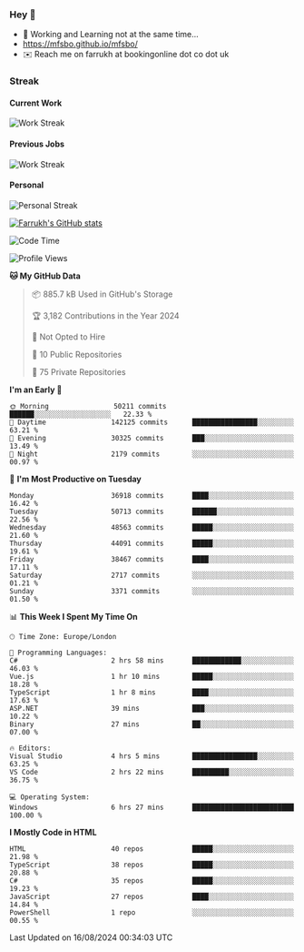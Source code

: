 ### Hey 👋

- 🏃 Working and Learning not at the same time...
- https://mfsbo.github.io/mfsbo/
- ✉️ Reach me on farrukh at bookingonline dot co dot uk

### Streak
#### Current Work
![Work Streak](https://streak-stats.demolab.com/?user=mfsbo)
#### Previous Jobs
![Work Streak](https://streak-stats.demolab.com/?user=farrukhcw)
#### Personal
![Personal Streak](https://streak-stats.demolab.com/?user=farrukhsubhani)

[![Farrukh's GitHub stats](https://github-readme-stats.vercel.app/api?username=mfsbo&hide=stars&count_private=true)](https://github.com/mfsbo/)

<!--START_SECTION:waka-->
![Code Time](http://img.shields.io/badge/Code%20Time-697%20hrs%2010%20mins-blue)

![Profile Views](http://img.shields.io/badge/Profile%20Views-0-blue)

**🐱 My GitHub Data** 

> 📦 885.7 kB Used in GitHub's Storage 
 > 
> 🏆 3,182 Contributions in the Year 2024
 > 
> 🚫 Not Opted to Hire
 > 
> 📜 10 Public Repositories 
 > 
> 🔑 75 Private Repositories 
 > 
**I'm an Early 🐤** 

```text
🌞 Morning                50211 commits       ██████░░░░░░░░░░░░░░░░░░░   22.33 % 
🌆 Daytime                142125 commits      ████████████████░░░░░░░░░   63.21 % 
🌃 Evening                30325 commits       ███░░░░░░░░░░░░░░░░░░░░░░   13.49 % 
🌙 Night                  2179 commits        ░░░░░░░░░░░░░░░░░░░░░░░░░   00.97 % 
```
📅 **I'm Most Productive on Tuesday** 

```text
Monday                   36918 commits       ████░░░░░░░░░░░░░░░░░░░░░   16.42 % 
Tuesday                  50713 commits       ██████░░░░░░░░░░░░░░░░░░░   22.56 % 
Wednesday                48563 commits       █████░░░░░░░░░░░░░░░░░░░░   21.60 % 
Thursday                 44091 commits       █████░░░░░░░░░░░░░░░░░░░░   19.61 % 
Friday                   38467 commits       ████░░░░░░░░░░░░░░░░░░░░░   17.11 % 
Saturday                 2717 commits        ░░░░░░░░░░░░░░░░░░░░░░░░░   01.21 % 
Sunday                   3371 commits        ░░░░░░░░░░░░░░░░░░░░░░░░░   01.50 % 
```


📊 **This Week I Spent My Time On** 

```text
🕑︎ Time Zone: Europe/London

💬 Programming Languages: 
C#                       2 hrs 58 mins       ████████████░░░░░░░░░░░░░   46.03 % 
Vue.js                   1 hr 10 mins        █████░░░░░░░░░░░░░░░░░░░░   18.28 % 
TypeScript               1 hr 8 mins         ████░░░░░░░░░░░░░░░░░░░░░   17.63 % 
ASP.NET                  39 mins             ███░░░░░░░░░░░░░░░░░░░░░░   10.22 % 
Binary                   27 mins             ██░░░░░░░░░░░░░░░░░░░░░░░   07.00 % 

🔥 Editors: 
Visual Studio            4 hrs 5 mins        ████████████████░░░░░░░░░   63.25 % 
VS Code                  2 hrs 22 mins       █████████░░░░░░░░░░░░░░░░   36.75 % 

💻 Operating System: 
Windows                  6 hrs 27 mins       █████████████████████████   100.00 % 
```

**I Mostly Code in HTML** 

```text
HTML                     40 repos            █████░░░░░░░░░░░░░░░░░░░░   21.98 % 
TypeScript               38 repos            █████░░░░░░░░░░░░░░░░░░░░   20.88 % 
C#                       35 repos            █████░░░░░░░░░░░░░░░░░░░░   19.23 % 
JavaScript               27 repos            ████░░░░░░░░░░░░░░░░░░░░░   14.84 % 
PowerShell               1 repo              ░░░░░░░░░░░░░░░░░░░░░░░░░   00.55 % 
```




 Last Updated on 16/08/2024 00:34:03 UTC
<!--END_SECTION:waka-->
<!--
**mfsbo/mfsbo** is a ✨ _special_ ✨ repository because its `README.md` (this file) appears on your GitHub profile.

Here are some ideas to get you started:

- 🔭 I’m currently working on ...
- 🌱 I’m currently learning ...
- 👯 I’m looking to collaborate on ...
- 🤔 I’m looking for help with ...
- 💬 Ask me about ...
- 📫 How to reach me: ...
- 😄 Pronouns: ...
- ⚡ Fun fact: ...
-->
